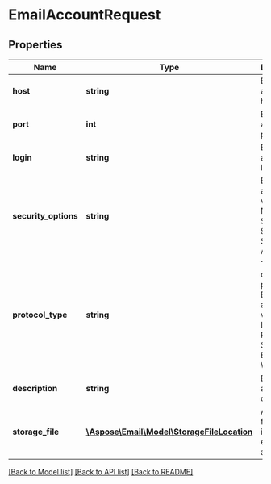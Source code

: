# EmailAccountRequest

## Properties
Name | Type | Description | Notes
------------ | ------------- | ------------- | -------------
**host** | **string** | Email account host | 
**port** | **int** | Email account port | 
**login** | **string** | Email account login | 
**security_options** | **string** | Enum, available values: None, SSLExplicit, SSLImplicit, SSLAuto, Auto | 
**protocol_type** | **string** | Type of connection protocol. Enum, available values: IMAP, POP3, SMTP, EWS, WebDav | 
**description** | **string** | Email account description | [optional] 
**storage_file** | [**\Aspose\Email\Model\StorageFileLocation**](StorageFileLocation.md) | A storage file location info to store email account | 



[[Back to Model list]](README.md#documentation-for-models) [[Back to API list]](README.md#documentation-for-api-endpoints) [[Back to README]](README.md)



